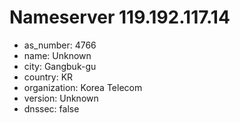 # Nameserver 119.192.117.14

* as_number: 4766
* name: Unknown
* city: Gangbuk-gu
* country: KR
* organization: Korea Telecom
* version: Unknown
* dnssec: false
